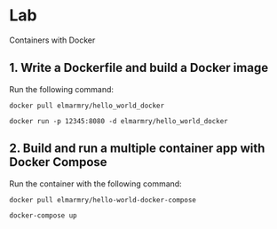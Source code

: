 
# Lab

Containers with Docker


## 1. Write a Dockerfile and build a Docker image

Run the following command:
   ```
   docker pull elmarmry/hello_world_docker
   ```
     
   ```
   docker run -p 12345:8080 -d elmarmry/hello_world_docker
   ```

## 2. Build and run a multiple container app with Docker Compose

 Run the container with the following command:  
   ```
   docker pull elmarmry/hello-world-docker-compose
   ```
   ```
   docker-compose up
   ```
